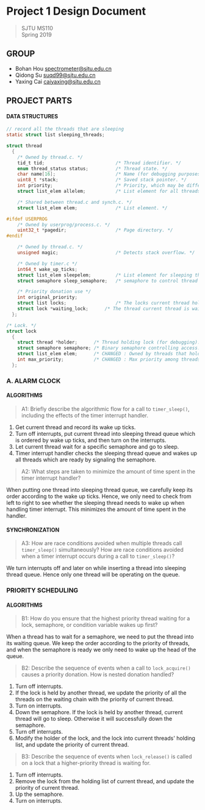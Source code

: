 # Project 1 Design Document

> SJTU MS110  
> Spring 2019

## GROUP

- Bohan Hou <spectrometer@sjtu.edu.cn>
- Qidong Su <suqd99@sjtu.edu.cn>
- Yaxing Cai <caiyaxing@sjtu.edu.cn>

## PROJECT PARTS

#### DATA STRUCTURES

```c
// record all the threads that are sleeping
static struct list sleeping_threads;

struct thread
  {
    /* Owned by thread.c. */
    tid_t tid;                          /* Thread identifier. */
    enum thread_status status;          /* Thread state. */
    char name[16];                      /* Name (for debugging purposes). */
    uint8_t *stack;                     /* Saved stack pointer. */
    int priority;                       /* Priority, which may be different from original priority because of donation */
    struct list_elem allelem;           /* List element for all threads list. */

    /* Shared between thread.c and synch.c. */
    struct list_elem elem;              /* List element. */

#ifdef USERPROG
    /* Owned by userprog/process.c. */
    uint32_t *pagedir;                  /* Page directory. */
#endif

    /* Owned by thread.c. */
    unsigned magic;                     /* Detects stack overflow. */

    /* Owned by timer.c */
    int64_t wake_up_ticks;
    struct list_elem sleepelem;         /* List element for sleeping threads list. */
    struct semaphore sleep_semaphore;   /* semaphore to control thread sleeping*/

    /* Priority donation use */
    int original_priority;       
    struct list locks;                  /* The locks current thread hold */      
    struct lock *waiting_lock;      /* The thread current thread is waiting for */
  };

/* Lock. */
struct lock 
  {
    struct thread *holder;      /* Thread holding lock (for debugging). */
    struct semaphore semaphore; /* Binary semaphore controlling access. */
    struct list_elem elem;      /* CHANGED : Owned by threads that hold this lock */
    int max_priority;           /* CHANGED : Max priority among threads wait for this lock*/
  };
```

### A. ALARM CLOCK  

#### ALGORITHMS

> A1: Briefly describe the algorithmic flow for a call to `timer_sleep()`,
> including the effects of the timer interrupt handler.

1.  Get current thread and record its wake up ticks.
2.  Turn off interrupts, put current thread into sleeping thread queue which is ordered by wake up ticks, and then turn on the interrupts.
3.  Let current thread wait for a specific semaphore and go to sleep.
4. Timer interrupt handler checks the sleeping thread queue and wakes up all threads which are ready by signaling the  semaphore.

> A2: What steps are taken to minimize the amount of time spent in
> the timer interrupt handler?

When putting one thread into sleeping thread queue, we carefully keep its order according to the wake up ticks. Hence, we only need to check from left to right to see whether the sleeping thread needs to wake up when handling timer interrupt. This minimizes the amount of time spent in the handler.

#### SYNCHRONIZATION

> A3: How are race conditions avoided when multiple threads call
> `timer_sleep()` simultaneously? How are race conditions avoided when a timer interrupt occurs
> during a call to `timer_sleep()`?

We turn interrupts off and later on while inserting a thread into sleeping thread queue. Hence only one thread will be operating on the queue.

### PRIORITY SCHEDULING

#### ALGORITHMS

> B1: How do you ensure that the highest priority thread waiting for
> a lock, semaphore, or condition variable wakes up first?

When a thread has to wait for a semaphore, we need to put the thread into its waiting queue. We keep the order according to the priority of threads, and when the semaphore is ready we only need to wake up the head of the queue.

> B2: Describe the sequence of events when a call to `lock_acquire()`
> causes a priority donation.  How is nested donation handled?

1.  Turn off interrupts.
2.  If the lock is held by another thread, we update the priority of all the threads on the waiting chain with the priority of current thread.
3.  Turn on interrupts.
4.  Down the semaphore. If the lock is held by another thread, current thread will go to sleep. Otherwise it will successfully down the semaphore.
5.  Turn off interrupts.
6.  Modify the holder of the lock, and the lock into current threads' holding list, and update the priority of current thread.

> B3: Describe the sequence of events when `lock_release()` is called
> on a lock that a higher-priority thread is waiting for.

1.  Turn off interrupts.
2.  Remove the lock from the holding list of current thread, and update the priority of current thread.
3.  Up the semaphore.
4.  Turn on interrupts.
